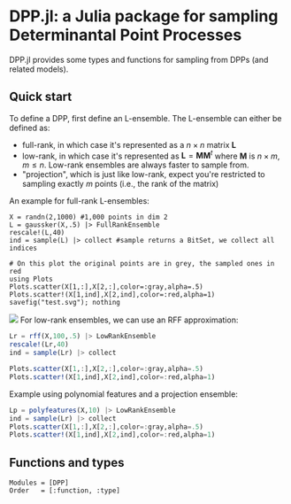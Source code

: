 # DPP.jl: a Julia package for sampling Determinantal Point Processes

DPP.jl provides some types and functions for sampling from DPPs (and related models). 

## Quick start

To define a DPP, first define an L-ensemble. The L-ensemble can either be defined as:

- full-rank, in which case it's represented as a $n \times n$ matrix $\mathbf{L}$
- low-rank, in which case it's represented as $\mathbf{L} = \mathbf{M}\mathbf{M}^t$ where $\mathbf{M}$ is $n \times m$, $m \leq n$. Low-rank ensembles are always faster to sample from. 
- "projection", which is just like low-rank, expect you're restricted to sampling exactly $m$ points (i.e., the rank of the matrix)

An example for full-rank L-ensembles:
```@example 1
X = randn(2,1000) #1,000 points in dim 2
L = gaussker(X,.5) |> FullRankEnsemble
rescale!(L,40)
ind = sample(L) |> collect #sample returns a BitSet, we collect all indices

# On this plot the original points are in grey, the sampled ones in red
using Plots
Plots.scatter(X[1,:],X[2,:],color=:gray,alpha=.5)
Plots.scatter!(X[1,ind],X[2,ind],color=:red,alpha=1)
savefig("test.svg"); nothing
```
![](test.svg)
For low-rank ensembles, we can use an RFF approximation:
```julia
Lr = rff(X,100,.5) |> LowRankEnsemble
rescale!(Lr,40)
ind = sample(Lr) |> collect

Plots.scatter(X[1,:],X[2,:],color=:gray,alpha=.5)
Plots.scatter!(X[1,ind],X[2,ind],color=:red,alpha=1)
```

Example using polynomial features and a projection ensemble: 
```julia
Lp = polyfeatures(X,10) |> LowRankEnsemble
ind = sample(Lr) |> collect
Plots.scatter(X[1,:],X[2,:],color=:gray,alpha=.5)
Plots.scatter!(X[1,ind],X[2,ind],color=:red,alpha=1)
```

## Functions and types

```@autodocs
Modules = [DPP]
Order   = [:function, :type]
```

